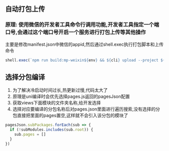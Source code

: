 ## 自动打包上传
### 原理: 使用微信的开发者工具命令行调用功能,开发者工具指定一个端口号,会通过这个端口号开启一个服务进行打包上传等其他操作

主要是修改manifest.json中微信的appid,然后通过shell.exec执行打包脚本和上传命令
```js
shell.exec(`npm run build:mp-weixin${env} && ${cli} upload --project ${dist} -v ${answers.version || defaultVersion} -d ${answers.desc || answers.version || defalutVersion}`)
```


## 选择分包编译
1. 为了解决冷启动时间过长,热更新过慢,代码太大了
2. 原理是uni编译时会优先选择pages.js返回的pagesJson配置
3. 获取views下面模块的文件夹名称,给开发选择
4. 选择对应要编译的分包名称后对pages.json里面进行遍历搜索,没有选择的分包直接把里面的pages置空,这样就不会引入该分包的模块了
```js
pagesJson.subPackages.forEach(sub => {
  if (!subModules.includes(sub.root)) {
    sub.pages = []
  }
})
```